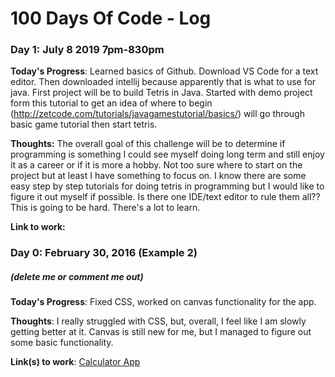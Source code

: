 # 100 Days Of Code - Log

### Day 1: July 8 2019 7pm-830pm
**Today's Progress**: Learned basics of Github. Download VS Code for a text editor. Then downloaded intellij because apparently that is what to use for java. First project will be to build Tetris in Java. Started with demo project form this tutorial to get an idea of where to begin (http://zetcode.com/tutorials/javagamestutorial/basics/) will go through basic game tutorial then start tetris.

**Thoughts:** The overall goal of this challenge will be to determine if programming is something I could see myself doing long term and still enjoy it as a career or if it is more a hobby. Not too sure where to start on the project but at least I have something to focus on. I know there are some easy step by step tutorials for doing tetris in programming but I would like to figure it out myself if possible. Is there one IDE/text editor to rule them all?? 
This is going to be hard. There's a lot to learn.

**Link to work:** 

### Day 0: February 30, 2016 (Example 2)
##### (delete me or comment me out)

**Today's Progress**: Fixed CSS, worked on canvas functionality for the app.

**Thoughts**: I really struggled with CSS, but, overall, I feel like I am slowly getting better at it. Canvas is still new for me, but I managed to figure out some basic functionality.

**Link(s) to work**: [Calculator App](http://www.example.com)
